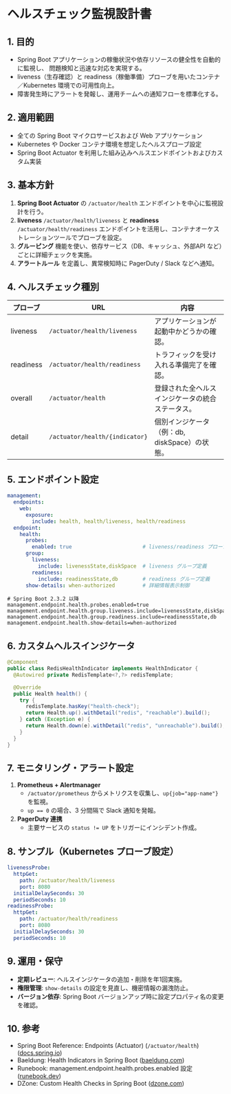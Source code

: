 # ヘルスチェック監視設計書

## 1. 目的

- Spring Boot アプリケーションの稼働状況や依存リソースの健全性を自動的に監視し、
  問題検知と迅速な対応を実現する。
- liveness（生存確認）と readiness（稼働準備）プローブを用いたコンテナ／Kubernetes 環境での可用性向上。
- 障害発生時にアラートを発報し、運用チームへの通知フローを標準化する。

## 2. 適用範囲

- 全ての Spring Boot マイクロサービスおよび Web アプリケーション
- Kubernetes や Docker コンテナ環境を想定したヘルスプローブ設定
- Spring Boot Actuator を利用した組み込みヘルスエンドポイントおよびカスタム実装

## 3. 基本方針

1. **Spring Boot Actuator** の `/actuator/health` エンドポイントを中心に監視設計を行う。
2. **liveness** `/actuator/health/liveness` と **readiness** `/actuator/health/readiness`
   エンドポイントを活用し、コンテナオーケストレーションツールでプローブを設定。
3. **グルーピング** 機能を使い、依存サービス（DB、キャッシュ、外部API など）ごとに詳細チェックを実施。
4. **アラートルール** を定義し、異常検知時に PagerDuty / Slack などへ通知。

## 4. ヘルスチェック種別

| プローブ     | URL                                       | 内容                                            |
|-----------|------------------------------------------|-----------------------------------------------|
| liveness  | `/actuator/health/liveness`              | アプリケーションが起動中かどうかの確認。       |
| readiness | `/actuator/health/readiness`             | トラフィックを受け入れる準備完了を確認。       |
| overall   | `/actuator/health`                       | 登録された全ヘルスインジケータの統合ステータス。 |
| detail    | `/actuator/health/{indicator}`           | 個別インジケータ（例：db, diskSpace）の状態。   |

## 5. エンドポイント設定

```yaml
management:
  endpoints:
    web:
      exposure:
        include: health, health/liveness, health/readiness
  endpoint:
    health:
      probes:
        enabled: true                       # liveness/readiness プローブを有効化
      group:
        liveness:
          include: livenessState,diskSpace  # liveness グループ定義
        readiness:
          include: readinessState,db        # readiness グループ定義
      show-details: when-authorized         # 詳細情報表示制御
```

```properties
# Spring Boot 2.3.2 以降
management.endpoint.health.probes.enabled=true
management.endpoint.health.group.liveness.include=livenessState,diskSpace
management.endpoint.health.group.readiness.include=readinessState,db
management.endpoint.health.show-details=when-authorized
```

## 6. カスタムヘルスインジケータ

```java
@Component
public class RedisHealthIndicator implements HealthIndicator {
  @Autowired private RedisTemplate<?,?> redisTemplate;

  @Override
  public Health health() {
    try {
      redisTemplate.hasKey("health-check");
      return Health.up().withDetail("redis", "reachable").build();
    } catch (Exception e) {
      return Health.down(e).withDetail("redis", "unreachable").build();
    }
  }
}
```

## 7. モニタリング・アラート設定

1. **Prometheus + Alertmanager**
   - `/actuator/prometheus` からメトリクスを収集し、`up{job="app-name"}` を監視。
   - `up == 0` の場合、3 分間隔で Slack 通知を発報。
2. **PagerDuty 連携**
   - 主要サービスの `status != UP` をトリガーにインシデント作成。

## 8. サンプル（Kubernetes プローブ設定）

```yaml
livenessProbe:
  httpGet:
    path: /actuator/health/liveness
    port: 8080
  initialDelaySeconds: 30
  periodSeconds: 10
readinessProbe:
  httpGet:
    path: /actuator/health/readiness
    port: 8080
  initialDelaySeconds: 30
  periodSeconds: 10
```

## 9. 運用・保守

- **定期レビュー**: ヘルスインジケータの追加・削除を年1回実施。
- **権限管理**: `show-details` の設定を見直し、機密情報の漏洩防止。
- **バージョン依存**: Spring Boot バージョンアップ時に設定プロパティ名の変更を確認。

## 10. 参考

- Spring Boot Reference: Endpoints (Actuator) (`/actuator/health`) ([docs.spring.io](https://docs.spring.io/spring-boot/reference/actuator/endpoints.html?utm_source=chatgpt.com))
- Baeldung: Health Indicators in Spring Boot ([baeldung.com](https://www.baeldung.com/spring-boot-health-indicators?utm_source=chatgpt.com))
- Runebook: management.endpoint.health.probes.enabled 設定 ([runebook.dev](https://runebook.dev/ja/articles/spring_boot/application-properties/application-properties.actuator.management.endpoint.health.probes.enabled?utm_source=chatgpt.com))
- DZone: Custom Health Checks in Spring Boot ([dzone.com](https://dzone.com/articles/custom-health-checks-in-spring-boot?utm_source=chatgpt.com))

